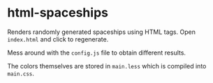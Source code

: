 # html-spaceships

Renders randomly generated spaceships using HTML tags. Open `index.html` and click to regenerate.

Mess around with the `config.js` file to obtain different results. 

The colors themselves are stored in `main.less` which is compiled into `main.css`.